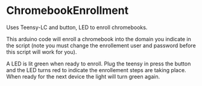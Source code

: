 # ChromebookEnrollment
Uses Teensy-LC and button, LED to enroll chromebooks. 

This arduino code will enroll a chromebook into the domain you indicate in the script (note you must change the enrollement user and password before this script will work for you). 

A LED is lit green when ready to enroll. Plug the teensy in press the button and the LED turns red to indicate the enrollement steps are taking place. When ready for the next device the light will turn green again.
